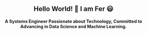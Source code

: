 <h2 align="center">Hello World! 👋 I am Fer 😃</h2>


<h4 align="center">A Systems Engineer Passionate about Technology, Committed to Advancing in Data Science and Machine Learning.</h4>

<!--
**FerTech4/FerTech4** is a ✨ _special_ ✨ repository because its `README.md` (this file) appears on your GitHub profile.

Here are some ideas to get you started:

- 🔭 I’m currently working on ...
- 🌱 I’m currently learning ...
- 👯 I’m looking to collaborate on ...
- 🤔 I’m looking for help with ...
- 💬 Ask me about ...
- 📫 How to reach me: ...
- 😄 Pronouns: ...
- ⚡ Fun fact: ...
-->
